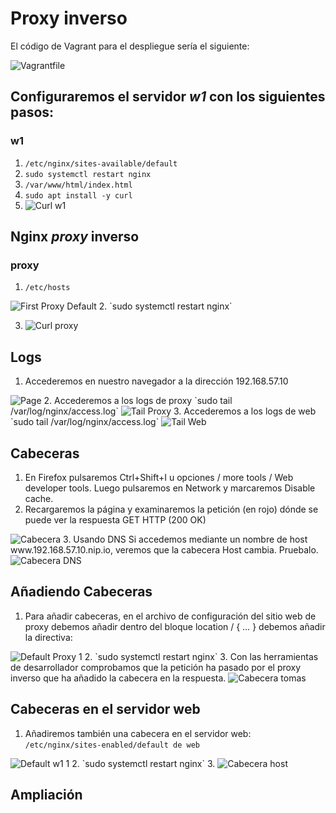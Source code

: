 # Proxy inverso

El código de Vagrant para el despliegue sería el siguiente:
<a href="./Vagrantfile"></a>

<img src="./imgs/vagrantfile.png" alt="Vagrantfile">

## Configuraremos el servidor *w1* con los siguientes pasos:

### w1

1. `/etc/nginx/sites-available/default`
2. `sudo systemctl restart nginx`
3. `/var/www/html/index.html`
4. `sudo apt install -y curl`
5. <img src="./imgs/curl_web.pmng" alt="Curl w1">
   
## Nginx *proxy* inverso

### proxy

1. `/etc/hosts`  
<img src="./imgs/default_proxy.png" alt="First Proxy Default">
2. `sudo systemctl restart nginx`

3. <img src="./imgs/proxy_w1.png" alt="Curl proxy">

## Logs

1. Accederemos en nuestro navegador a la dirección 192.168.57.10
<img src="./imgs/1921685710.png" alt="Page">
2. Accederemos a los logs de proxy
`sudo tail /var/log/nginx/access.log`
<img src="./imgs/tail_proxy.png" alt="Tail Proxy">
3. Accederemos a los logs de web
`sudo tail /var/log/nginx/access.log`
<img src="./imgs/tail_w1.png" alt="Tail Web">

## Cabeceras

1. En Firefox pulsaremos Ctrl+Shift+I u opciones / more tools / Web developer tools. Luego pulsaremos en Network y marcaremos Disable cache.
2. Recargaremos la página y examinaremos la petición (en rojo) dónde se puede ver la respuesta GET HTTP (200 OK)
<img src="./imgs/cabecera10.png" alt="Cabecera">
3. Usando DNS
Si accedemos mediante un nombre de host www.192.168.57.10.nip.io, veremos que la cabecera Host cambia. Pruebalo.
<img src="./imgs/cabecera_10_dns.png" alt="Cabecera DNS">


## Añadiendo Cabeceras

1. Para añadir cabeceras, en el archivo de configuración del sitio web de proxy debemos añadir dentro del bloque location / { … } debemos añadir la directiva:
<img src="./imgs/default_proxy_1.png" alt="Default Proxy 1">
2. `sudo systemctl restart nginx` 
3. Con las herramientas de desarrollador comprobamos que la petición ha pasado por el proxy inverso que ha añadido la cabecera en la respuesta.
<img src="./imgs/cabecera_10_tomas.png" alt="Cabecera tomas">

## Cabeceras en el servidor web

1. Añadiremos también una cabecera en el servidor web:
`/etc/nginx/sites-enabled/default de web`
<img src="./imgs/default_w1_1.png" alt="Default w1 1">
2. `sudo systemctl restart nginx` 
3. <img src="./imgs/cabecera_10_host.png" alt="Cabecera host">

## Ampliación








